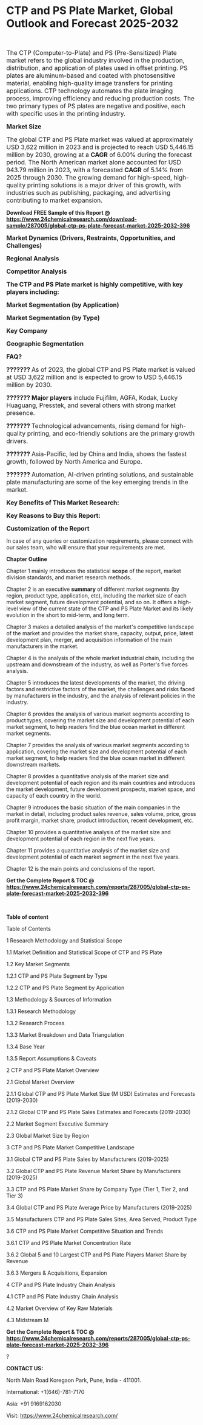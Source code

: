 <h1>CTP and PS Plate Market, Global Outlook and Forecast 2025-2032</h1><br/><p><span style="font-size:16px">The CTP (Computer-to-Plate) and PS (Pre-Sensitized) Plate market refers to the global industry involved in the production, distribution, and application of plates used in offset printing. PS plates are aluminum-based and coated with photosensitive material, enabling high-quality image transfers for printing applications. CTP technology automates the plate imaging process, improving efficiency and reducing production costs. The two primary types of PS plates are negative and positive, each with specific uses in the printing industry.</span></p>
 
 
 
 <p><span style="font-size:16px"><strong>Market Size</strong></span></p>
 
 
 
 <p><span style="font-size:16px">The global CTP and PS Plate market was valued at approximately USD 3,622 million in 2023 and is projected to reach USD 5,446.15 million by 2030, growing at a <strong>CAGR</strong> of 6.00% during the forecast period. The North American market alone accounted for USD 943.79 million in 2023, with a forecasted <strong>CAGR</strong> of 5.14% from 2025 through 2030. The growing demand for high-speed, high-quality printing solutions is a major driver of this growth, with industries such as publishing, packaging, and advertising contributing to market expansion.</span></p>
 
 
 
 <div><b>Download FREE Sample of this Report @ <a href="https://www.24chemicalresearch.com/download-sample/287005/global-ctp-ps-plate-forecast-market-2025-2032-396">https://www.24chemicalresearch.com/download-sample/287005/global-ctp-ps-plate-forecast-market-2025-2032-396</a></b></div>
 
 
 
 <p><span style="font-size:16px"><strong>Market Dynamics (Drivers, Restraints, Opportunities, and Challenges)</strong></span></p>
 
 
 
 <p><span style="font-size:16px"><strong>Regional Analysis</strong></span></p>
 
 
 
 <p><span style="font-size:16px"><strong>Competitor Analysis</strong></span></p>
 
 
 
 <p><span style="font-size:16px"><strong>The CTP and PS Plate market is highly competitive, with <strong>key players</strong> including:</strong></span></p>
 
 
 
 <p><span style="font-size:16px"><strong>Market Segmentation (<strong>by Application</strong>)</strong></span></p>
 
 
 
 <p><span style="font-size:16px"><strong>Market Segmentation (by Type)</strong></span></p>
 
 
 
 <p><span style="font-size:16px"><strong>Key Company</strong></span></p>
 
 
 
 <p><span style="font-size:16px"><strong>Geographic Segmentation</strong></span></p>
 
 
 
 <p><span style="font-size:16px"><strong>FAQ? </strong></span></p>
 
 
 
 <p><span style="font-size:16px"><strong>??????? </strong>As of 2023, the global CTP and PS Plate market is valued at USD 3,622 million and is expected to grow to USD 5,446.15 million by 2030.</span></p>
 
 
 
 <p><span style="font-size:16px"><strong>??????? </strong><strong>Major players</strong> include Fujifilm, AGFA, Kodak, Lucky Huaguang, Presstek, and several others with strong market presence.</span></p>
 
 
 
 <p><span style="font-size:16px"><strong>??????? </strong>Technological advancements, rising demand for high-quality printing, and eco-friendly solutions are the primary growth drivers.</span></p>
 
 
 
 <p><span style="font-size:16px"><strong>??????? </strong>Asia-Pacific, led by China and India, shows the fastest growth, followed by North America and Europe.</span></p>
 
 
 
 <p><span style="font-size:16px"><strong>??????? </strong>Automation, AI-driven printing solutions, and sustainable plate manufacturing are some of the key emerging trends in the market.</span></p>
 
 
 
 <p><span style="font-size:16px"><strong>Key Benefits of This Market Research:</strong></span></p>
 
 
 
 <p><span style="font-size:16px"><strong>Key <strong>Reasons to Buy</strong> this Report:</strong></span></p>
 
 
 
 <p><span style="font-size:16px"><strong>Customization of the Report</strong></span></p>
 
 
 
 <p>In case of any queries or customization requirements, please connect with our sales team, who will ensure that your requirements are met.</p>
 
 
 
 <p><strong>Chapter Outline</strong></p>
 
 
 
 <p>Chapter 1 mainly introduces the statistical <strong>scope</strong> of the report, market division standards, and market research methods.</p>
 
 
 
 <p>Chapter 2 is an executive <strong>summary</strong> of different market segments (by region, product type, application, etc), including the market size of each market segment, future development potential, and so on. It offers a high-level view of the current state of the CTP and PS Plate Market and its likely evolution in the short to mid-term, and long term.</p>
 
 
 
 <p>Chapter 3 makes a detailed analysis of the market&#39;s competitive landscape of the market and provides the market share, capacity, output, price, latest development plan, merger, and acquisition information of the main manufacturers in the market.</p>
 
 
 
 <p>Chapter 4 is the analysis of the whole market industrial chain, including the upstream and downstream of the industry, as well as Porter&#39;s five forces analysis.</p>
 
 
 
 <p>Chapter 5 introduces the latest developments of the market, the driving factors and restrictive factors of the market, the challenges and risks faced by manufacturers in the industry, and the analysis of relevant policies in the industry.</p>
 
 
 
 <p>Chapter 6 provides the analysis of various market segments according to product types, covering the market size and development potential of each market segment, to help readers find the blue ocean market in different market segments.</p>
 
 
 
 <p>Chapter 7 provides the analysis of various market segments according to application, covering the market size and development potential of each market segment, to help readers find the blue ocean market in different downstream markets.</p>
 
 
 
 <p>Chapter 8 provides a quantitative analysis of the market size and development potential of each region and its main countries and introduces the market development, future development prospects, market space, and capacity of each country in the world.</p>
 
 
 
 <p>Chapter 9 introduces the basic situation of the main companies in the market in detail, including product sales revenue, sales volume, price, gross profit margin, market share, product introduction, recent development, etc.</p>
 
 
 
 <p>Chapter 10 provides a quantitative analysis of the market size and development potential of each region in the next five years.</p>
 
 
 
 <p>Chapter 11 provides a quantitative analysis of the market size and development potential of each market segment in the next five years.</p>
 
 
 
 <p>Chapter 12 is the main points and conclusions of the report.</p>
 
 
 
 <div><b>Get the Complete Report & TOC @ <a href="https://www.24chemicalresearch.com/reports/287005/global-ctp-ps-plate-forecast-market-2025-2032-396">https://www.24chemicalresearch.com/reports/287005/global-ctp-ps-plate-forecast-market-2025-2032-396</a></b></div>
 
 
 
 <p><br />
 
 <b>Table of content</b></p>
 
 
 
 <p>Table of Contents<br />
 
 1 Research Methodology and Statistical Scope<br />
 
 1.1 Market Definition and Statistical Scope of CTP and PS Plate<br />
 
 1.2 Key Market Segments<br />
 
 1.2.1 CTP and PS Plate Segment by Type<br />
 
 1.2.2 CTP and PS Plate Segment by Application<br />
 
 1.3 Methodology & Sources of Information<br />
 
 1.3.1 Research Methodology<br />
 
 1.3.2 Research Process<br />
 
 1.3.3 Market Breakdown and Data Triangulation<br />
 
 1.3.4 Base Year<br />
 
 1.3.5 Report Assumptions & Caveats<br />
 
 2 CTP and PS Plate Market Overview<br />
 
 2.1 Global Market Overview<br />
 
 2.1.1 Global CTP and PS Plate Market Size (M USD) Estimates and Forecasts (2019-2030)<br />
 
 2.1.2 Global CTP and PS Plate Sales Estimates and Forecasts (2019-2030)<br />
 
 2.2 Market Segment Executive Summary<br />
 
 2.3 Global Market Size by Region<br />
 
 3 CTP and PS Plate Market Competitive Landscape<br />
 
 3.1 Global CTP and PS Plate Sales by Manufacturers (2019-2025)<br />
 
 3.2 Global CTP and PS Plate Revenue Market Share by Manufacturers (2019-2025)<br />
 
 3.3 CTP and PS Plate Market Share by Company Type (Tier 1, Tier 2, and Tier 3)<br />
 
 3.4 Global CTP and PS Plate Average Price by Manufacturers (2019-2025)<br />
 
 3.5 Manufacturers CTP and PS Plate Sales Sites, Area Served, Product Type<br />
 
 3.6 CTP and PS Plate Market Competitive Situation and Trends<br />
 
 3.6.1 CTP and PS Plate Market Concentration Rate<br />
 
 3.6.2 Global 5 and 10 Largest CTP and PS Plate Players Market Share by Revenue<br />
 
 3.6.3 Mergers & Acquisitions, Expansion<br />
 
 4 CTP and PS Plate Industry Chain Analysis<br />
 
 4.1 CTP and PS Plate Industry Chain Analysis<br />
 
 4.2 Market Overview of Key Raw Materials<br />
 
 4.3 Midstream M</p>
 
 
 
 <div><b>Get the Complete Report & TOC @ <a href="https://www.24chemicalresearch.com/reports/287005/global-ctp-ps-plate-forecast-market-2025-2032-396">https://www.24chemicalresearch.com/reports/287005/global-ctp-ps-plate-forecast-market-2025-2032-396</a></b></div>
 
 
 
 <p>? </p>
 
 
 
 <p><b>CONTACT US:</b><br />
 
 North Main Road Koregaon Park, Pune, India - 411001.<br />
 
 International: +1(646)-781-7170<br />
 
 Asia: +91 9169162030<br />
 
 Visit: <a href="https://www.24chemicalresearch.com/">https://www.24chemicalresearch.com/</a></p>